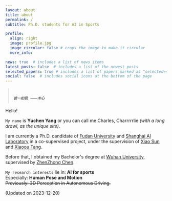 ```yaml
---
layout: about
title: about
permalink: /
subtitle: Ph.D. students for AI in Sports

profile:
  align: right
  image: profile.jpg
  image_circular: false # crops the image to make it circular
  more_info: 

news: true  # includes a list of news items
latest_posts: false  # includes a list of the newest posts
selected_papers: true # includes a list of papers marked as "selected={true}"
social: false  # includes social icons at the bottom of the page
---
```


<blockquote style="margin: 0.8em; padding: 0.8em; font-size: 0.8em; font-weight: bold; font-style: italic; white-space: pre-wrap">
  彼一如我   ——木心
</blockquote>

Hello!

`My name` is **Yuchen Yang** or you can call me Charles, Charrrrrlie *(with a long drawl, as the unique site)*.

I am currently a Ph.D. candidate of [Fudan University](https://www.fudan.edu.cn/) and [Shanghai AI Laboratory](https://www.shlab.org.cn/) in a co-supervised project, under the supervision of [Xiao Sun](https://jimmysuen.github.io/) and [Xiaoou Tang](https://mmlab.ie.cuhk.edu.hk/).

Before that, I obtained my Bachelor's degree at [Wuhan University](https://www.whu.edu.cn/), supervised by [ZhenZhong Chen](https://scholar.google.com/citations?user=w_BcpK8AAAAJ&hl=en).

`My research interests` lie in: **AI for sports**
  <br> Especially: **Human Pose and Motion**
  <br> ~~Previously: 3D Perception in Autonomous Driving.~~

(Updated on 2023-12-20)